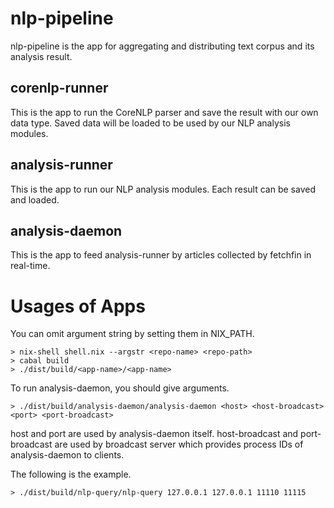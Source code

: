 # nlp-pipeline

nlp-pipeline is the app for aggregating and distributing text corpus and its
analysis result. 

## corenlp-runner

This is the app to run the CoreNLP parser and save the result with our own
data type. Saved data will be loaded to be used by our NLP analysis modules.

## analysis-runner

This is the app to run our NLP analysis modules. Each result can be saved
and loaded.

## analysis-daemon

This is the app to feed analysis-runner by articles collected by fetchfin in
real-time.

# Usages of Apps
You can omit argument string by setting them in NIX_PATH.
```
> nix-shell shell.nix --argstr <repo-name> <repo-path>
> cabal build
> ./dist/build/<app-name>/<app-name>
```

To run analysis-daemon, you should give arguments.

```
> ./dist/build/analysis-daemon/analysis-daemon <host> <host-broadcast> <port> <port-broadcast>
```

host and port are used by analysis-daemon itself. host-broadcast and port-broadcast are 
used by broadcast server which provides process IDs of analysis-daemon to clients.

The following is the example.
```
> ./dist/build/nlp-query/nlp-query 127.0.0.1 127.0.0.1 11110 11115
```